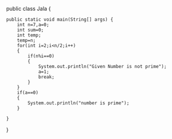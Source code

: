 public class Jala {

	public static void main(String[] args) {
		int n=7,a=0;
		int sum=0;
		int temp;
		temp=n;
		for(int i=2;i<n/2;i++)
		{
			if(n%i==0)
			{
				System.out.println("Given Number is not prime");
				a=1;
				break;
			}
		}
		if(a==0)
		{
			System.out.println("number is prime");
		}
		
	}
}
